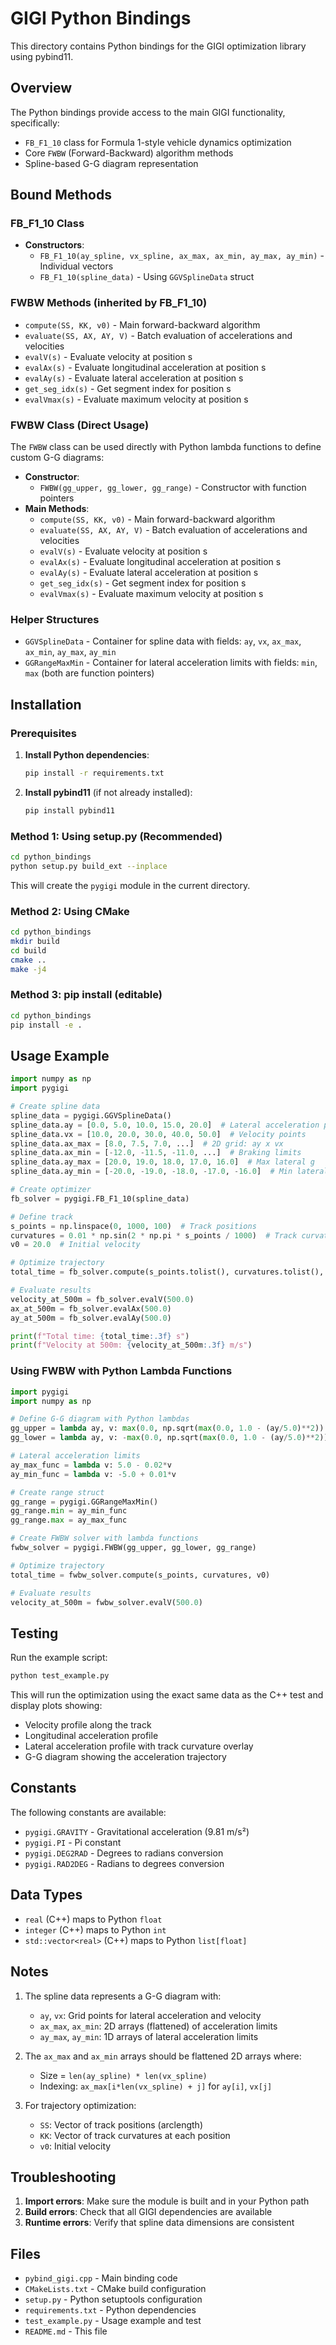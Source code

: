 # GIGI Python Bindings

This directory contains Python bindings for the GIGI optimization library using pybind11.

## Overview

The Python bindings provide access to the main GIGI functionality, specifically:

- `FB_F1_10` class for Formula 1-style vehicle dynamics optimization
- Core `FWBW` (Forward-Backward) algorithm methods
- Spline-based G-G diagram representation

## Bound Methods

### FB_F1_10 Class
- **Constructors**:
  - `FB_F1_10(ay_spline, vx_spline, ax_max, ax_min, ay_max, ay_min)` - Individual vectors
  - `FB_F1_10(spline_data)` - Using `GGVSplineData` struct

### FWBW Methods (inherited by FB_F1_10)

- `compute(SS, KK, v0)` - Main forward-backward algorithm
- `evaluate(SS, AX, AY, V)` - Batch evaluation of accelerations and velocities
- `evalV(s)` - Evaluate velocity at position s
- `evalAx(s)` - Evaluate longitudinal acceleration at position s
- `evalAy(s)` - Evaluate lateral acceleration at position s
- `get_seg_idx(s)` - Get segment index for position s
- `evalVmax(s)` - Evaluate maximum velocity at position s

### FWBW Class (Direct Usage)

The `FWBW` class can be used directly with Python lambda functions to define custom G-G diagrams:

- **Constructor**:
  - `FWBW(gg_upper, gg_lower, gg_range)` - Constructor with function pointers
- **Main Methods**:
  - `compute(SS, KK, v0)` - Main forward-backward algorithm
  - `evaluate(SS, AX, AY, V)` - Batch evaluation of accelerations and velocities
  - `evalV(s)` - Evaluate velocity at position s
  - `evalAx(s)` - Evaluate longitudinal acceleration at position s
  - `evalAy(s)` - Evaluate lateral acceleration at position s
  - `get_seg_idx(s)` - Get segment index for position s
  - `evalVmax(s)` - Evaluate maximum velocity at position s

### Helper Structures

- `GGVSplineData` - Container for spline data with fields: `ay`, `vx`, `ax_max`, `ax_min`, `ay_max`, `ay_min`
- `GGRangeMaxMin` - Container for lateral acceleration limits with fields: `min`, `max` (both are function pointers)

## Installation

### Prerequisites

1. **Install Python dependencies**:
   ```bash
   pip install -r requirements.txt
   ```

2. **Install pybind11** (if not already installed):
   ```bash
   pip install pybind11
   ```

### Method 1: Using setup.py (Recommended)

```bash
cd python_bindings
python setup.py build_ext --inplace
```

This will create the `pygigi` module in the current directory.

### Method 2: Using CMake

```bash
cd python_bindings
mkdir build
cd build
cmake ..
make -j4
```

### Method 3: pip install (editable)

```bash
cd python_bindings
pip install -e .
```

## Usage Example

```python
import numpy as np
import pygigi

# Create spline data
spline_data = pygigi.GGVSplineData()
spline_data.ay = [0.0, 5.0, 10.0, 15.0, 20.0]  # Lateral acceleration points
spline_data.vx = [10.0, 20.0, 30.0, 40.0, 50.0]  # Velocity points
spline_data.ax_max = [8.0, 7.5, 7.0, ...]  # 2D grid: ay x vx
spline_data.ax_min = [-12.0, -11.5, -11.0, ...]  # Braking limits
spline_data.ay_max = [20.0, 19.0, 18.0, 17.0, 16.0]  # Max lateral g
spline_data.ay_min = [-20.0, -19.0, -18.0, -17.0, -16.0]  # Min lateral g

# Create optimizer
fb_solver = pygigi.FB_F1_10(spline_data)

# Define track
s_points = np.linspace(0, 1000, 100)  # Track positions
curvatures = 0.01 * np.sin(2 * np.pi * s_points / 1000)  # Track curvature
v0 = 20.0  # Initial velocity

# Optimize trajectory
total_time = fb_solver.compute(s_points.tolist(), curvatures.tolist(), v0)

# Evaluate results
velocity_at_500m = fb_solver.evalV(500.0)
ax_at_500m = fb_solver.evalAx(500.0)
ay_at_500m = fb_solver.evalAy(500.0)

print(f"Total time: {total_time:.3f} s")
print(f"Velocity at 500m: {velocity_at_500m:.3f} m/s")
```

### Using FWBW with Python Lambda Functions

```python
import pygigi
import numpy as np

# Define G-G diagram with Python lambdas
gg_upper = lambda ay, v: max(0.0, np.sqrt(max(0.0, 1.0 - (ay/5.0)**2)) * (8.0 - 0.05*v))
gg_lower = lambda ay, v: -max(0.0, np.sqrt(max(0.0, 1.0 - (ay/5.0)**2)) * (12.0 - 0.08*v))

# Lateral acceleration limits
ay_max_func = lambda v: 5.0 - 0.02*v
ay_min_func = lambda v: -5.0 + 0.01*v

# Create range struct
gg_range = pygigi.GGRangeMaxMin()
gg_range.min = ay_min_func
gg_range.max = ay_max_func

# Create FWBW solver with lambda functions
fwbw_solver = pygigi.FWBW(gg_upper, gg_lower, gg_range)

# Optimize trajectory
total_time = fwbw_solver.compute(s_points, curvatures, v0)

# Evaluate results
velocity_at_500m = fwbw_solver.evalV(500.0)
```

## Testing

Run the example script:

```bash
python test_example.py
```

This will run the optimization using the exact same data as the C++ test and display plots showing:
- Velocity profile along the track
- Longitudinal acceleration profile  
- Lateral acceleration profile with track curvature overlay
- G-G diagram showing the acceleration trajectory

## Constants

The following constants are available:
- `pygigi.GRAVITY` - Gravitational acceleration (9.81 m/s²)
- `pygigi.PI` - Pi constant
- `pygigi.DEG2RAD` - Degrees to radians conversion
- `pygigi.RAD2DEG` - Radians to degrees conversion

## Data Types

- `real` (C++) maps to Python `float`
- `integer` (C++) maps to Python `int`
- `std::vector<real>` (C++) maps to Python `list[float]`

## Notes

1. The spline data represents a G-G diagram with:
   - `ay`, `vx`: Grid points for lateral acceleration and velocity
   - `ax_max`, `ax_min`: 2D arrays (flattened) of acceleration limits
   - `ay_max`, `ay_min`: 1D arrays of lateral acceleration limits

2. The `ax_max` and `ax_min` arrays should be flattened 2D arrays where:
   - Size = `len(ay_spline) * len(vx_spline)`
   - Indexing: `ax_max[i*len(vx_spline) + j]` for `ay[i]`, `vx[j]`

3. For trajectory optimization:
   - `SS`: Vector of track positions (arclength)
   - `KK`: Vector of track curvatures at each position
   - `v0`: Initial velocity

## Troubleshooting

1. **Import errors**: Make sure the module is built and in your Python path
2. **Build errors**: Check that all GIGI dependencies are available
3. **Runtime errors**: Verify that spline data dimensions are consistent

## Files

- `pybind_gigi.cpp` - Main binding code
- `CMakeLists.txt` - CMake build configuration
- `setup.py` - Python setuptools configuration
- `requirements.txt` - Python dependencies
- `test_example.py` - Usage example and test
- `README.md` - This file
